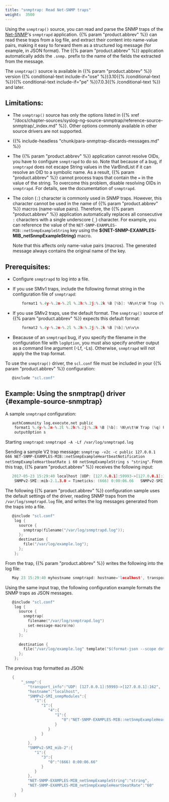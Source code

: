 ```yaml
---
title: "snmptrap: Read Net-SNMP traps"
weight:  3500
---
```

<!-- DISCLAIMER: This file is based on the syslog-ng Open Source Edition documentation https://github.com/balabit/syslog-ng-ose-guides/commit/2f4a52ee61d1ea9ad27cb4f3168b95408fddfdf2 and is used under the terms of The syslog-ng Open Source Edition Documentation License. The file has been modified by Axoflow. -->

Using the `snmptrap()` source, you can read and parse the SNMP traps of the [Net-SNMP](http://www.net-snmp.org)'s `snmptrapd` application. {{% param "product.abbrev" %}} can read these traps from a log file, and extract their content into name-value pairs, making it easy to forward them as a structured log message (for example, in JSON format). The {{% param "product.abbrev" %}} application automatically adds the `.snmp.` prefix to the name of the fields the extracted from the message.

The `snmptrap()` source is available in {{% param "product.abbrev" %}} version {{% conditional-text include-if="ose" %}}3.10{{% /conditional-text %}}{{% conditional-text include-if="pe" %}}7.0.3{{% /conditional-text %}} and later.


## Limitations:

  - The `snmptrap()` source has only the options listed in {{% xref "/docs/chapter-sources/syslog-ng-source-snmptrap/reference-source-snmptrap/_index.md" %}}. Other options commonly available in other source drivers are not supported.

  - {{% include-headless "chunk/para-snmptrap-discards-messages.md" %}}

  - The {{% param "product.abbrev" %}} application cannot resolve OIDs, you have to configure `snmptrapd` to do so. Note that because of a bug, if `snmptrapd` does not escape String values in the VarBindList if it can resolve an OID to a symbolic name. As a result, {{% param "product.abbrev" %}} cannot process traps that contain the `=` in the value of the string. To overcome this problem, disable resolving OIDs in `snmptrapd`. For details, see the documentation of `snmptrapd`.

  - The colon (`:`) character is commonly used in SNMP traps. However, this character cannot be used in the name of {{% param "product.abbrev" %}} macros (name-value pairs). Therefore, the {{% param "product.abbrev" %}} application automatically replaces all consecutive `:` characters with a single underscore (`_`) character. For example, you can reference the value of the `NET-SNMP-EXAMPLES-MIB::netSnmpExampleString` key using the **${NET-SNMP-EXAMPLES-MIB_netSnmpExampleString}** macro.
    
    Note that this affects only name-value pairs (macros). The generated message always contains the original name of the key.



## Prerequisites:

  - Configure `snmptrapd` to log into a file.

  - If you use SMIv1 traps, include the following format string in the configuration file of `snmptrapd`:
    
    ```c
        format1 %.4y-%.2m-%.2l %.2h:%.2j:%.2k %B [%b]: %N\n\t%W Trap (%q) Uptime: %#T\n%v\n
    
    ```

  - If you use SMIv2 traps, use the default format. The `snmptrap()` source of {{% param "product.abbrev" %}} expects this default format:
    
    ```c
        format2 %.4y-%.2m-%.2l %.2h:%.2j:%.2k %B [%b]:\n%v\n
    
    ```

  - Beacause of an `snmptrapd` bug, if you specify the filename in the configuration file with `logOption`, you must also specify another output as a command line argument (-Lf, -Ls). Otherwise, `snmptrapd` will not apply the the trap format.

To use the `snmptrap()` driver, the `scl.conf` file must be included in your {{% param "product.abbrev" %}} configuration:

```c
   @include "scl.conf"

```



## Example: Using the snmptrap() driver {#example-source-snmptrap}

A sample `snmptrapd` configuration:

```c
   authCommunity log,execute,net public
    format1 %.4y-%.2m-%.2l %.2h:%.2j:%.2k %B [%b]: %N\n\t%W Trap (%q) Uptime: %#T\n%v\n
    outputOption s

```

Starting `snmptrapd`: `snmptrapd -A -Lf /var/log/snmptrapd.log`

Sending a sample V2 trap message: `snmptrap -v2c -c public 127.0.0.1 666 NET-SNMP-EXAMPLES-MIB::netSnmpExampleHeartbeatNotification netSnmpExampleHeartbeatRate i 60 netSnmpExampleString s "string"`. From this trap, {{% param "product.abbrev" %}} receives the following input:

```c
   2017-05-23 15:29:40 localhost [UDP: [127.0.0.1]:59993->[127.0.0.1]:162]:
    SNMPv2-SMI::mib-2.1.3.0 = Timeticks: (666) 0:00:06.66   SNMPv2-SMI::snmpModules.1.1.4.1.0 = OID: NET-SNMP-EXAMPLES-MIB::netSnmpExampleHeartbeatNotification     NET-SNMP-EXAMPLES-MIB::netSnmpExampleHeartbeatRate = INTEGER: 60        NET-SNMP-EXAMPLES-MIB::netSnmpExampleString = STRING: string

```

The following {{% param "product.abbrev" %}} configuration sample uses the default settings of the driver, reading SNMP traps from the `/var/log/snmptrapd.log` file, and writes the log messages generated from the traps into a file.

```c
   @include "scl.conf"
    log {
      source {
        snmptrap(filename("/var/log/snmptrapd.log"));
      };
      destination {
        file("/var/log/example.log");
      };
    };

```

From the trap, {{% param "product.abbrev" %}} writes the following into the log file:

```c
   May 23 15:29:40 myhostname snmptrapd: hostname='localhost', transport_info='UDP: [127.0.0.1]:59993->[127.0.0.1]:162', SNMPv2-SMI::mib-2.1.3.0='(666) 0:00:06.66', SNMPv2-SMI::snmpModules.1.1.4.1.0='NET-SNMP-EXAMPLES-MIB::netSnmpExampleHeartbeatNotification', NET-SNMP-EXAMPLES-MIB::netSnmpExampleHeartbeatRate='60', NET-SNMP-EXAMPLES-MIB::netSnmpExampleString='string'

```

Using the same input trap, the following configuration example formats the SNMP traps as JSON messages.

```c
   @include "scl.conf"
    log {
      source {
        snmptrap(
          filename("/var/log/snmptrapd.log")
          set-message-macro(no)
        );
      };
    
      destination {
        file("/var/log/example.log" template("$(format-json --scope dot-nv-pairs)\n"));
      };
    };

```

The previous trap formatted as JSON:

```c
   {
       "_snmp":{
          "transport_info":"UDP: [127.0.0.1]:59993->[127.0.0.1]:162",
          "hostname":"localhost",
          "SNMPv2-SMI_snmpModules":{
             "1":{
                "1":{
                   "4":{
                      "1":{
                         "0":"NET-SNMP-EXAMPLES-MIB::netSnmpExampleHeartbeatNotification"
                      }
                   }
                }
             }
          },
          "SNMPv2-SMI_mib-2":{
             "1":{
                "3":{
                   "0":"(666) 0:00:06.66"
                }
             }
          },
          "NET-SNMP-EXAMPLES-MIB_netSnmpExampleString":"string",
          "NET-SNMP-EXAMPLES-MIB_netSnmpExampleHeartbeatRate":"60"
       }
    }

```

